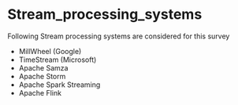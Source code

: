 # Stream_processing_systems

Following Stream processing systems are considered for this survey

+ MillWheel (Google)
+ TimeStream (Microsoft)
+ Apache Samza
+ Apache Storm
+ Apache Spark Streaming
+ Apache Flink
